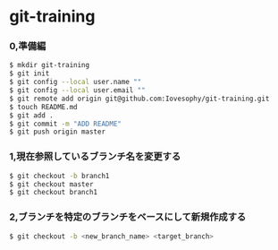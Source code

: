 # git-training

### 0,準備編

```bash
$ mkdir git-training
$ git init
$ git config --local user.name ""
$ git config --local user.email ""
$ git remote add origin git@github.com:Iovesophy/git-training.git
$ touch README.md
$ git add .
$ git commit -m "ADD README"
$ git push origin master
```

### 1,現在参照しているブランチ名を変更する

```bash
$ git checkout -b branch1
$ git checkout master
$ git checkout branch1
```

### 2,ブランチを特定のブランチをベースにして新規作成する

```bash
$ git checkout -b <new_branch_name> <target_branch>
```



